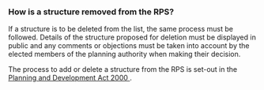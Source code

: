 ###  **How is a structure removed from the RPS?**

If a structure is to be deleted from the list, the same process must be
followed. Details of the structure proposed for deletion must be displayed in
public and any comments or objections must be taken into account by the
elected members of the planning authority when making their decision.

The process to add or delete a structure from the RPS is set-out in the [
Planning and Development Act 2000
](http://www.irishstatutebook.ie/2000/en/act/pub/0030/sec0057.html) .
